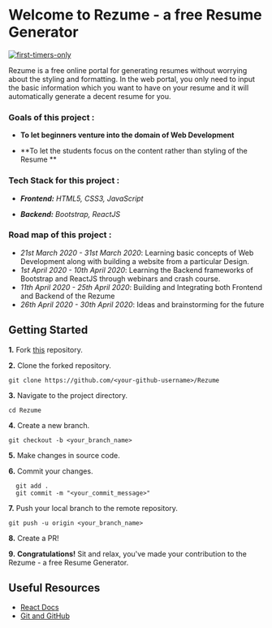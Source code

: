 # Welcome to Rezume - a free Resume Generator

[![first-timers-only](https://img.shields.io/badge/first--timers--only-friendly-tomato.svg?style=flat&logo=git)](https://github.com/CatsInTech/Rezume/issues) 

Rezume is a free online portal for generating resumes without worrying about the styling and formatting. In the web portal, you only need to input the basic information which you want to have on your resume and it will automatically generate a decent resume for you.

### Goals of this project : 

- **To let beginners venture into the domain of Web Development**

- **To let the students focus on the content rather than styling of the Resume **

### Tech Stack for this project : 

- ***Frontend:** HTML5, CSS3, JavaScript*

- ***Backend:** Bootstrap, ReactJS*

### Road map of this project : 

- *21st March 2020 - 31st March 2020*: Learning  basic concepts of Web Development along with building a website from a particular Design.
- *1st April 2020 - 10th April 2020*: Learning the Backend frameworks of Bootstrap and ReactJS through webinars and crash course.
- *11th April 2020 - 25th April 2020*: Building and Integrating both Frontend and Backend of the Rezume
- *26th April 2020 - 30th April 2020*: Ideas and brainstorming for the future



## Getting Started

**1.** Fork [this](https://github.com/CatsInTech/Rezume/) repository.

**2.** Clone the forked repository.
```terminal
git clone https://github.com/<your-github-username>/Rezume
```

**3.** Navigate to the project directory.
```terminal
cd Rezume
```

**4.** Create a new branch.
```terminal
git checkout -b <your_branch_name>
```

**5.** Make changes in source code.

**6.** Commit your changes.

```terminal
  git add .
  git commit -m "<your_commit_message>"
```

**7.** Push your local branch to the remote repository.
```terminal
git push -u origin <your_branch_name>
```

**8.** Create a PR!

**9.** **Congratulations!** Sit and relax, you've made your contribution to the Rezume - a free Resume Generator.



## Useful Resources

- [React Docs](https://reactjs.org/docs/getting-started.html) 
- [Git and GitHub](https://www.digitalocean.com/community/tutorials/how-to-use-git-a-reference-guide) 
